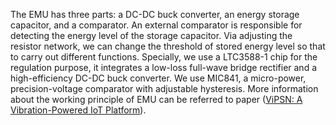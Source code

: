 The EMU has three parts: a DC-DC buck converter, an energy storage capacitor, and a comparator. 
An external comparator is responsible for detecting the energy level of the storage capacitor.
Via adjusting the resistor network, we can change the threshold of stored energy level so that to carry out different functions.
Specially, we use a LTC3588-1 chip for the regulation purpose, it integrates a low-loss full-wave bridge rectifier and a high-efficiency DC-DC buck converter.
We use MIC841, a micro-power, precision-voltage comparator with adjustable hysteresis.
More information about the working principle of EMU can be referred to paper ([ViPSN: A Vibration-Powered IoT Platform](../README.md/#divtop)).